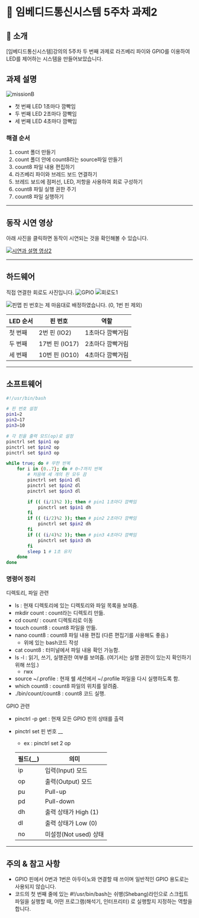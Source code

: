 
# 📌 임베디드통신시스템 5주차 과제2

## 📖 소개

[임베디드통신시스템]강의의 5주차 두 번째 과제로 라즈베리 파이와 GPIO를 이용하여 LED를 제어하는 시스템을 만들어보았습니다. 

## 과제 설명

![missionB](image2/missionB.png)

- 첫 번째 LED 1초마다 깜빡임
- 두 번째 LED 2초마다 깜빡임 
- 세 번째 LED 4초마다 깜빡임

### 해결 순서
1. count 폴더 만들기
2. count 폴더 안에 count8라는 source파일 만들기
3. count8 파일 내용 편집하기 
4. 라즈베리 파이와 브레드 보드 연결하기
5. 브레드 보드에 점퍼선, LED, 저항을 사용하여 회로 구성하기 
6. count8 파일 실행 권한 주기
7. count8 파일 실행하기 

---
## 동작 시연 영상

아래 사진을 클릭하면 동작이 시연되는 것을 확인해볼 수 있습니다.

[![시연과 설명 영상2](image2/5주차2.jpg)](https://www.youtube.com/watch?v=edoUWzwg5vY)

--- 
## 하드웨어
직접 연결한 회로도 사진입니다. 
![GPIO](image2/GPIO.jpg)
![회로도1](image2/회로도2.jpg)

![핀맵](image2/pinmap.png)
핀 번호는 제 마음대로 배정하였습니다. (0, 1번 핀 제외)

| LED 순서 | 핀 번호 | 역할 |
|----------|---------|----|
|   첫 번째  | 2번 핀 (IO2) | 1초마다 깜빡거림 |
|   두 번째  | 17번 핀 (IO17) | 2초마다 깜빡거림 |
|   세 번째  | 10번 핀 (IO10) | 4초마다 깜빡거림 |

---

## 소프트웨어

```bash
#!/usr/bin/bash

# 핀 번호 설정 
pin1=2 
pin2=17
pin3=10

# 각 핀을 출력 모드(op)로 설정
pinctrl set $pin1 op 
pinctrl set $pin2 op
pinctrl set $pin3 op

while true; do # 무한 반복 
    for i in {0..7}; do # 0~7까지 반복 
        # 처음에 세 개의 핀 모두 끔
        pinctrl set $pin1 dl  
        pinctrl set $pin2 dl
        pinctrl set $pin3 dl

        if (( (i/1)%2 )); then # pin1 1초마다 깜빡임
            pinctrl set $pin1 dh
        fi
        if (( (i/2)%2 )); then # pin2 2초마다 깜빡임
            pinctrl set $pin2 dh
        fi
        if (( (i/4)%2 )); then # pin3 4초마다 깜빡임
            pinctrl set $pin3 dh
        fi
        sleep 1 # 1초 유지 
    done
done
```

### 명령어 정리
디렉토리, 파일 관련
- ls : 현재 디렉토리에 있는 디렉토리와 파일 목록을 보여줌.
- mkdir count : count라는 디렉토리 만듦. 
- cd count/ : count 디렉토리로 이동 
- touch count8 : count8 파일을 만듦.  
- nano count8 : count8 파일 내용 편집 (다른 편집기를 사용해도 좋음.) 
    - 위에 있는 bash코드 작성 
- cat count8 : 터미널에서 파일 내용 확인 가능함. 
- ls -l : 읽기, 쓰기, 실행권한 여부를 보여줌. (여기서는 실행 권한이 있는지 확인하기 위해 쓰임.)    
    - rwx
- source ~/.profile : 현재 쉘 세션에서 ~/.profile 파일을 다시 실행하도록 함.
- which count8 : count8 파일의 위치를 알려줌. 
- ./bin/count/count8  : count8 코드 실행.

GPIO 관련 
- pinctrl -p get : 현재 모든 GPIO 핀의 상태를 출력
- pinctrl set 핀 번호 __ 
    - ex : pinctrl set 2 op    

    | 필드(__)	| 의미 |    
    |-------|--------|    
    | ip  | 입력(Input) 모드 |   
    | op  | 출력(Output) 모드 |
    | pu  | Pull-up |
    | pd  | Pull-down |
    | dh  | 출력 상태가 High (1) |
    | dl  | 출력 상태가 Low (0)  |
    | no  | 미설정(Not used) 상태  |

___
## 주의 & 참고 사항

- GPIO 핀에서 0번과 1번은 아두이노와 연결할 때 쓰이며 일반적인 GPIO 용도로는 사용되지 않습니다. 
- 코드의 첫 번째 줄에 있는 #!/usr/bin/bash는 쉬뱅(Shebang)라인으로 스크립트 파일을 실행할 때, 어떤 프로그램(해석기, 인터프리터) 로 실행할지 지정하는 역할을 합니다. 
